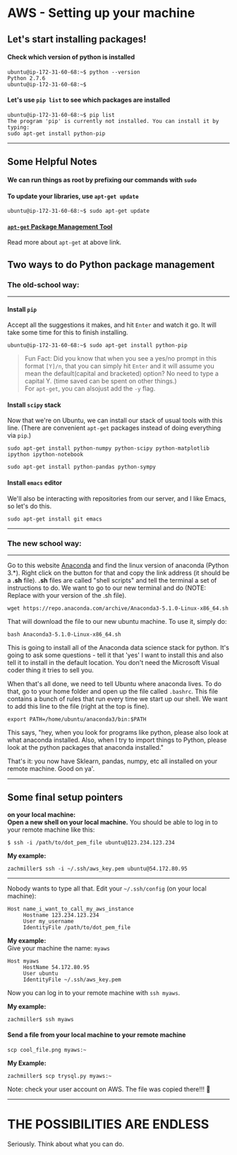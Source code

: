 # AWS - Setting up your machine
## Let's start installing packages!

#### Check which version of python is installed
```console
ubuntu@ip-172-31-60-68:~$ python --version
Python 2.7.6
ubuntu@ip-172-31-60-68:~$
```
#### Let's use `pip list` to see which packages are installed
```console
ubuntu@ip-172-31-60-68:~$ pip list
The program 'pip' is currently not installed. You can install it by typing:
sudo apt-get install python-pip
```
---
## Some Helpful Notes

#### We can run things as root by prefixing our commands with `sudo`
#### To update your libraries, use `apt-get update`
```
ubuntu@ip-172-31-60-68:~$ sudo apt-get update
```
#### [`apt-get` Package Management Tool](https://help.ubuntu.com/12.04/serverguide/apt-get.html)   
Read more about `apt-get` at above link.  


## Two ways to do Python package management

### The old-school way:
---

#### Install `pip`
Accept all the suggestions it makes, and hit `Enter` and watch it go.  It will take some time for this to finish installing.    
```
ubuntu@ip-172-31-60-68:~$ sudo apt-get install python-pip
```  
> Fun Fact:  Did you know that when you see a yes/no prompt in this format `[Y]/n`, that you can simply hit `Enter` and it will assume you mean the default(capital and bracketed) option?  No need to type a capital Y.  (time saved can be spent on other things.)  
For `apt-get`, you can alsojust add the `-y` flag.  

#### Install `scipy` stack
Now that we're on Ubuntu, we can install our stack of usual tools with this line. (There are convenient `apt-get` packages instead of doing everything via `pip`.)
```console
sudo apt-get install python-numpy python-scipy python-matplotlib ipython ipython-notebook
```
```console
sudo apt-get install python-pandas python-sympy
```

#### Install `emacs` editor
We'll also be interacting with repositories from our server, and I like Emacs, so let's do this.  
```console
sudo apt-get install git emacs
```

---

### The new school way:
---

Go to this website [Anaconda](https://www.anaconda.com/download/#linux) and
find the linux version of anaconda (Python 3.\*). Right click on the button
for that and copy the link address (it should be a **.sh** file). **.sh** files are
  called "shell scripts" and tell the terminal a set of instructions to do. We
  want to go to our new terminal and do (NOTE: Replace with your version of
  the .sh file).

  `wget https://repo.anaconda.com/archive/Anaconda3-5.1.0-Linux-x86_64.sh`

  That will download the file to our new ubuntu machine. To use it, simply do:
  
  `bash Anaconda3-5.1.0-Linux-x86_64.sh`

  This is going to install all of the Anaconda data science stack for python.
  It's going to ask some questions - tell it that 'yes' I want to install this
  and also tell it to install in the default location. You don't need the
  Microsoft Visual coder thing it tries to sell you.

  When that's all done, we need to tell Ubuntu where anaconda lives. To do
  that, go to your home folder and open up the file called `.bashrc`. This
  file contains a bunch of rules that run every time we start up our shell. We
  want to add this line to the file (right at the top is fine).

```
export PATH=/home/ubuntu/anaconda3/bin:$PATH
```

This says, "hey, when you look for programs like python, please also look at
what anaconda installed. Also, when I try to import things to Python, please
look at the python packages that anaconda installed."

That's it: you now have Sklearn, pandas, numpy, etc all installed on your
remote machine. Good on ya'.

---

## Some final setup pointers

**on your local machine:**   
**Open a new shell on your local machine.** You should be able to log in to your remote machine like this:

```console
$ ssh -i /path/to/dot_pem_file ubuntu@123.234.123.234
```
**My example:**  
```console
zachmiller$ ssh -i ~/.ssh/aws_key.pem ubuntu@54.172.80.95
```

---

Nobody wants to type all that. Edit your `~/.ssh/config` (on your local machine):

```
Host name_i_want_to_call_my_aws_instance
     Hostname 123.234.123.234
     User my_username
     IdentityFile /path/to/dot_pem_file
```
**My example:**  
Give your machine the name: `myaws`
```
Host myaws
     HostName 54.172.80.95
     User ubuntu
     IdentityFile ~/.ssh/aws_key.pem
```
Now you can log in to your remote machine with `ssh myaws`.

**My example:**  
```
zachmiller$ ssh myaws
```

#### Send a file from your local machine to your remote machine
```
scp cool_file.png myaws:~
```
**My Example:**  
```
zachmiller$ scp trysql.py myaws:~
```
Note:  check your user account on AWS.  The file was copied there!!! :clap:

---

# THE POSSIBILITIES ARE ENDLESS

Seriously. Think about what you can do.

